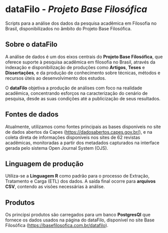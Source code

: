 # dataFilo - _Projeto Base Filosófica_

Scripts para a análise dos dados da pesquisa acadêmica em Filosofia no Brasil, disponibilizados no âmbito do Projeto Base Filosófica.

## Sobre o dataFilo

A análise de dados é um dos eixos centrais do __Projeto Base Filosófica__, que oferece suporte à pesquisa acadêmica em filosofia no Brasil, através da indexação e disponibilização de produções como __Artigos__, __Teses__ e __Dissertações__, e da produção de conhecimento sobre técnicas, métodos e recursos úteis ao desenvolvimento dos estudos.

O __dataFilo__ objetiva a produção de análises com foco na realidade acadêmica, concentrando esforços na caracterização do cenário de pesquisa, desde as suas condições até a publicização de seus resultados.

## Fontes de dados

Atualmente, utilizamos como fontes principais as bases disponíveis no site de dados abertos da Capes (https://dadosabertos.capes.gov.br/), e na coleta direta de informações disponíveis nos sites de 62 revistas acadêmicas, monitoradas a partir dos metadados capturados na interface gerada pelo sistema Open Journal System (OJS).

## Linguagem de produção

Utiliza-se a __Linguagem R__ como padrão para o processo de Extração, Tratamento e Carga (ETL) dos dados. A saída final ocorre para __arquivos CSV__, contendo as visões necessárias à análise.

## Produtos

Os principsi produtos são carregados para um banco __PostgresQl__ que fornece os dados usados na página do dataFilo, disponível no site Base Filosófica (https://basefilosofica.com.br/datafilo).